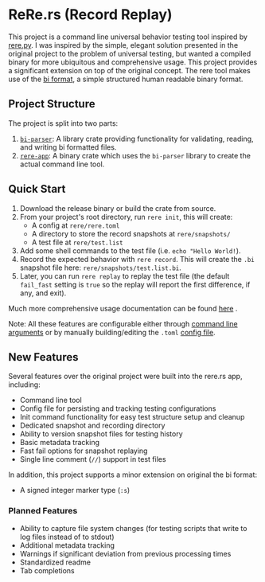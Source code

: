 # ReRe.rs (Record Replay)

This project is a command line universal behavior testing tool inspired by [rere.py](https://github.com/tsoding/rere.py). I was inspired by the simple, elegant solution presented in the original project to the problem of universal testing, but wanted a compiled binary for more ubiquitous and comprehensive usage. This project provides a significant extension on top of the original concept. The rere tool makes use of the [bi format](https://github.com/tsoding/bi-format), a simple structured human readable binary format.

## Project Structure

The project is split into two parts:

1. [`bi-parser`](/bi-parser/README.md): A library crate providing functionality for validating, reading, and writing bi formatted files.
2. [`rere-app`](/rere-app/README.md): A binary crate which uses the `bi-parser` library to create the actual command line tool.

## Quick Start

1. Download the release binary or build the crate from source.
2. From your project's root directory, run `rere init`, this will create:
   - A config at `rere/rere.toml`
   - A directory to store the record snapshots at `rere/snapshots/`
   - A test file at `rere/test.list`
3. Add some shell commands to the test file (i.e. `echo "Hello World!`).
4. Record the expected behavior with `rere record`. This will create the `.bi` snapshot file here: `rere/snapshots/test.list.bi`.
5. Later, you can run `rere replay` to replay the test file (the default `fail_fast` setting is `true` so the replay will report the first difference, if any, and exit).

Much more comprehensive usage documentation can be found [here](/rere-app/README.md) .

Note: All these features are configurable either through [command line arguments](/rere-app/README.md#arguments) or by manually building/editing the `.toml` [config file](/rere-app/README.md#config-file).

## New Features

Several features over the original project were built into the rere.rs app, including:

- Command line tool
- Config file for persisting and tracking testing configurations
- Init command functionality for easy test structure setup and cleanup
- Dedicated snapshot and recording directory
- Ability to version snapshot files for testing history
- Basic metadata tracking
- Fast fail options for snapshot replaying
- Single line comment (`//`) support in test files

In addition, this project supports a minor extension on original the bi format:

- A signed integer marker type (`:s`)

### Planned Features

- Ability to capture file system changes (for testing scripts that write to log files instead of to stdout)
- Additional metadata tracking
- Warnings if significant deviation from previous processing times
- Standardized readme
- Tab completions
